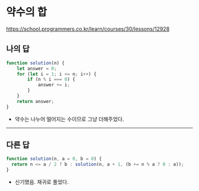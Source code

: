 # 약수의 합

https://school.programmers.co.kr/learn/courses/30/lessons/12928

## 나의 답

```js
function solution(n) {
    let answer = 0;
    for (let i = 1; i <= n; i++) {
        if (n % i === 0) {
            answer += i;
        }
    }
    return answer;
}
```

- 약수는 나누어 떨어지는 수이므로 그냥 더해주었다.

---

## 다른 답

```js
function solution(n, a = 0, b = 0) {
  return n <= a / 2 ? b : solution(n, a + 1, (b += n % a ? 0 : a));
}
```

- 신기했음. 재귀로 풀었다.




